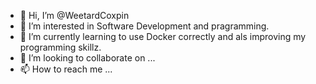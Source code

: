 - 👋 Hi, I’m @WeetardCoxpin
- 👀 I’m interested in Software Development and pragramming.
- 🌱 I’m currently learning to use Docker correctly and als improving my programming skillz.
- 💞️ I’m looking to collaborate on ...
- 📫 How to reach me ...

<!---
WeetardCoxpin/WeetardCoxpin is a ✨ special ✨ repository because its `README.md` (this file) appears on your GitHub profile.
You can click the Preview link to take a look at your changes.
--->
